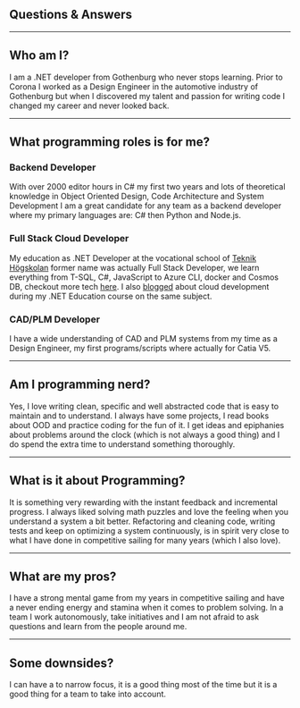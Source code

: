 ## Questions & Answers

---

## Who am I?

I am a .NET developer from Gothenburg who never stops learning. Prior to Corona I worked as a Design Engineer in the automotive industry of Gothenburg but when I discovered my talent and passion for writing code I changed my career and never looked back.

---

## What programming roles is for me?

### Backend Developer

With over 2000 editor hours in C# my first two years and lots of theoretical knowledge in Object Oriented Design, Code Architecture and System Development I am a great candidate for any team as a backend developer where my primary languages are: C# then Python and Node.js.

### Full Stack Cloud Developer

My education as .NET Developer at the vocational school of [Teknik Högskolan](https://teknikhogskolan.se/utbildningar/net-utvecklare/) former name was actually Full Stack Developer, we learn everything from T-SQL, C#, JavaScript to Azure CLI, docker and Cosmos DB, checkout more tech [here](/tech). I also [blogged](https://robinaxelsson.github.io/) about cloud development during my .NET Education course on the same subject.

### CAD/PLM Developer

I have a wide understanding of CAD and PLM systems from my time as a Design Engineer, my first programs/scripts where actually for Catia V5.

---

## Am I programming nerd?

Yes, I love writing clean, specific and well abstracted code that is easy to maintain and to understand. I always have some projects, I read books about OOD and practice coding for the fun of it. I get ideas and epiphanies about problems around the clock (which is not always a good thing) and I do spend the extra time to understand something thoroughly.

---

## What is it about Programming?

It is something very rewarding with the instant feedback and incremental progress. I always liked solving math puzzles and love the feeling when you understand a system a bit better. Refactoring and cleaning code, writing tests and keep on optimizing a system continuously, is in spirit very close to what I have done in competitive sailing for many years (which I also love).

---

## What are my pros?

I have a strong mental game from my years in competitive sailing and have a never ending energy and stamina when it comes to problem solving. In a team I work autonomously, take initiatives and I am not afraid to ask questions and learn from the people around me.

---

## Some downsides?

I can have a to narrow focus, it is a good thing most of the time but it is a good thing for a team to take into account.
